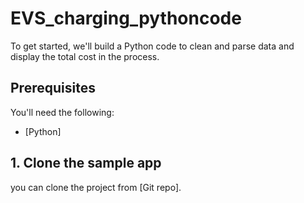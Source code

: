 # EVS_charging_pythoncode


To get started, we'll build a Python code to clean and parse data and display the total cost in the process.


## Prerequisites

You'll need the following:

* [Python]


## 1. Clone the sample app

you can clone the project from [Git repo].
